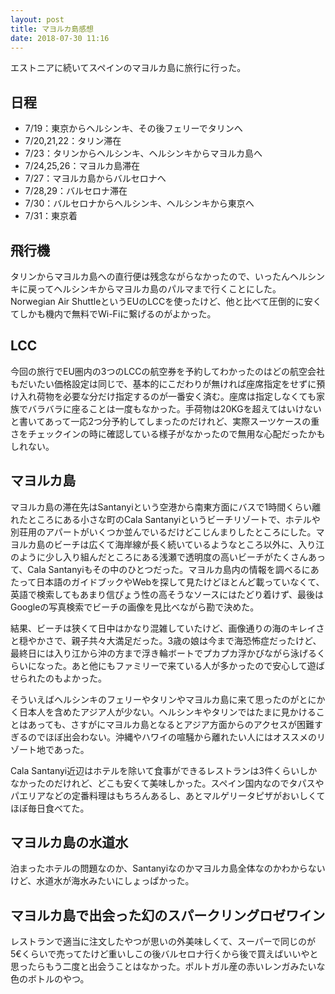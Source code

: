 ```yaml
---
layout: post
title: マヨルカ島感想
date: 2018-07-30 11:16
---
```


エストニアに続いてスペインのマヨルカ島に旅行に行った。

## 日程

- 7/19：東京からヘルシンキ、その後フェリーでタリンへ
- 7/20,21,22：タリン滞在
- 7/23：タリンからヘルシンキ、ヘルシンキからマヨルカ島へ
- 7/24,25,26：マヨルカ島滞在
- 7/27：マヨルカ島からバルセロナへ
- 7/28,29：バルセロナ滞在
- 7/30：バルセロナからヘルシンキ、ヘルシンキから東京へ
- 7/31：東京着

## 飛行機

タリンからマヨルカ島への直行便は残念ながらなかったので、いったんヘルシンキに戻ってヘルシンキからマヨルカ島のパルマまで行くことにした。Norwegian Air ShuttleというEUのLCCを使ったけど、他と比べて圧倒的に安くてしかも機内で無料でWi-Fiに繋げるのがよかった。

## LCC

今回の旅行でEU圏内の3つのLCCの航空券を予約してわかったのはどの航空会社もだいたい価格設定は同じで、基本的にこだわりが無ければ座席指定をせずに預け入れ荷物を必要な分だけ指定するのが一番安く済む。座席は指定しなくても家族でバラバラに座ることは一度もなかった。手荷物は20KGを超えてはいけないと書いてあって一応2つ分予約してしまったのだけれど、実際スーツケースの重さをチェックインの時に確認している様子がなかったので無用な心配だったかもしれない。

## マヨルカ島

マヨルカ島の滞在先はSantanyiという空港から南東方面にバスで1時間くらい離れたところにある小さな町のCala Santanyiというビーチリゾートで、ホテルや別荘用のアパートがいくつか並んでいるだけどこじんまりしたところにした。マヨルカ島のビーチは広くて海岸線が長く続いているようなところ以外に、入り江のように少し入り組んだところにある浅瀬で透明度の高いビーチがたくさんあって、Cala Santanyiもその中のひとつだった。マヨルカ島内の情報を調べるにあたって日本語のガイドブックやWebを探して見たけどほとんど載っていなくて、英語で検索してもあまり信ぴょう性の高そうなソースにはたどり着けず、最後はGoogleの写真検索でビーチの画像を見比べながら勘で決めた。

結果、ビーチは狭くて日中はかなり混雑していたけど、画像通りの海のキレイさと穏やかさで、親子共々大満足だった。3歳の娘は今まで海恐怖症だったけど、最終日には入り江から沖の方まで浮き輪ボートでプカプカ浮かびながら泳げるくらいになった。あと他にもファミリーで来ている人が多かったので安心して遊ばせられたのもよかった。

そういえばヘルシンキのフェリーやタリンやマヨルカ島に来て思ったのがとにかく日本人を含めたアジア人が少ない。ヘルシンキやタリンではたまに見かけることはあっても、さすがにマヨルカ島となるとアジア方面からのアクセスが困難すぎるのでほぼ出会わない。沖縄やハワイの喧騒から離れたい人にはオススメのリゾート地であった。

Cala Santanyi近辺はホテルを除いて食事ができるレストランは3件くらいしかなかったのだけれど、どこも安くて美味しかった。スペイン国内なのでタパスやパエリアなどの定番料理はもちろんあるし、あとマルゲリータピザがおいしくてほぼ毎日食べてた。

## マヨルカ島の水道水

泊まったホテルの問題なのか、Santanyiなのかマヨルカ島全体なのかわからないけど、水道水が海水みたいにしょっぱかった。

## マヨルカ島で出会った幻のスパークリングロゼワイン

レストランで適当に注文したやつが思いの外美味しくて、スーパーで同じのが5€くらいで売ってたけど重いしこの後バルセロナ行くから後で買えばいいやと思ったらもう二度と出会うことはなかった。ポルトガル産の赤いレンガみたいな色のボトルのやつ。
